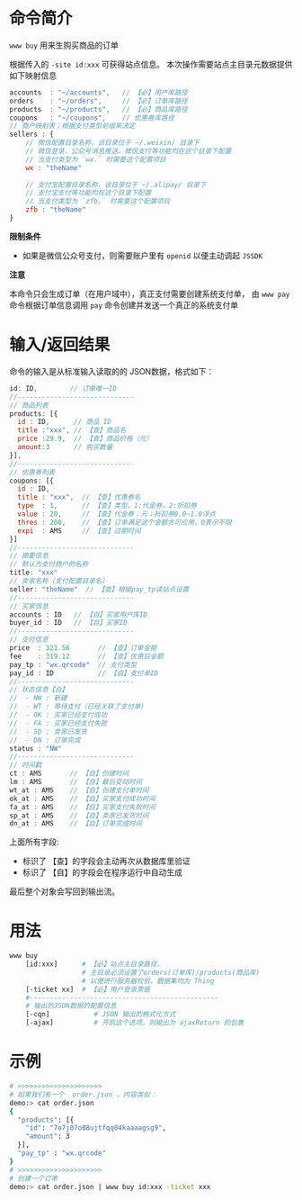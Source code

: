 命令简介
======= 

`www buy` 用来生购买商品的订单

根据传入的 `-site id:xxx` 可获得站点信息。
本次操作需要站点主目录元数据提供如下映射信息

```js
accounts  : "~/accounts",   // 【必】用户库路径
orders    : "~/orders",     // 【必】订单库路径
products  : "~/products",   // 【必】商品库路径
coupons   : "~/coupons",    // 优惠券库路径
// 商户映射表；根据支付类型前缀来决定
sellers : {
    // 微信配置目录名称，该目录位于 ~/.weixin/ 目录下
    // 微信登录，公众号消息推送，微信支付等功能均在这个目录下配置
    // 当支付类型为 `wx.` 时需要这个配置项目
    wx : "theName"
    
    // 支付宝配置目录名称，该目录位于 ~/.alipay/ 目录下
    // 支付宝支付等功能均在这个目录下配置
    // 当支付类型为 `zfb.` 时需要这个配置项目
    zfb : "theName"
}
```

**限制条件**

- 如果是微信公众号支付，则需要账户里有 `openid` 以便主动调起 `JSSDK` 

**注意**

本命令只会生成订单（在用户域中），真正支付需要创建系统支付单，
由 `www pay` 命令根据订单信息调用 `pay` 命令创建并发送一个真正的系统支付单

输入/返回结果
=======

命令的输入是从标准输入读取的的 JSON数据，格式如下：

```js
id: ID,        // 订单唯一ID
//-----------------------------
// 商品列表
products: [{
  id : ID,      // 商品 ID 
  title :"xxx", // 【查】商品名
  price :29.9,  // 【查】商品价格（元）
  amount:3      // 购买数量
}],
//-----------------------------
// 优惠券列表
coupons: [{
  id : ID,
  title : "xxx",  // 【查】优惠券名
  type  : 1,      // 【查】类型，1:代金券，2:折扣券
  value : 20,     // 【查】代金券：元；折扣券0.0~1.0浮点
  thres : 200,    // 【查】订单满足这个金额方可应用，0表示不限
  expi  : AMS     // 【查】过期时间
}]
//-----------------------------
// 摘要信息
// 默认为支付商户的名称
title: "xxx"
// 卖家名称（支付配置目录名）
seller: "theName"  // 【查】根据pay_tp读站点设置
//-----------------------------
// 买家信息
accounts : ID   // 【自】买家用户库ID
buyer_id : ID   // 【自】买家ID
//-----------------------------
// 支付信息
price  : 321.56       // 【查】订单金额
fee    : 319.12       // 【查】优惠后金额
pay_tp : "wx.qrcode"  // 支付类型
pay_id : ID           // 【自】支付单ID 
//-----------------------------
// 状态信息【自】
//  - NW : 新建
//  - WT : 等待支付（已经关联了支付单）
//  - OK : 买家已经支付成功
//  - FA : 买家已经支付失败
//  - SD : 卖家已发货
//  - DN : 订单完成
status : "NW"
//-----------------------------
// 时间戳
ct : AMS       // 【自】创建时间
lm : AMS       // 【自】最后变动时间
wt_at : AMS    // 【自】创建支付单时间
ok_at : AMS    // 【自】买家支付成功时间
fa_at : AMS    // 【自】买家支付失败时间
sp_at : AMS    // 【自】卖家已发货时间
dn_at : AMS    // 【自】订单完成时间
```

上面所有字段:

- 标识了 【查】的字段会主动再次从数据库里验证
- 标识了 【自】的字段会在程序运行中自动生成

最后整个对象会写回到输出流。

用法
=======

```bash
www buy
    [id:xxx]      # 【必】站点主目录路径，
                  # 主目录必须设置了orders(订单库)/products(商品库)
                  # 以便进行服务器校验。数据集均为 Thing
    [-ticket xx]  # 【必】用户登录票据
    #-----------------------------------------------
    # 输出的JSON数据的配置信息
    [-cqn]           # JSON 输出的格式化方式
    [-ajax]          # 开启这个选项，则输出为 ajaxReturn 的包裹
```

示例
=======

```bash
# >>>>>>>>>>>>>>>>>>>>>
# 如果我们有一个  order.json ，内容类似：
demo:> cat order.json
{
  "products": [{
    "id": "7o7j07o08ujtfqq04kaaaagsg9", 
    "amount": 3
  }],
  "pay_tp" : "wx.qrcode"
}
# >>>>>>>>>>>>>>>>>>>>>
# 创建一个订单
demo:> cat order.json | www buy id:xxx -ticket xxx

```

